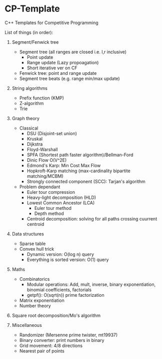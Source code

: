# CP-Template
C++ Templates for Competitive Programming

List of things (in order):

1. Segment/Fenwick tree
	- Segment tree (all ranges are closed i.e. l,r inclusive)
		- Point update
		- Range update (Lazy propoagation)
		- Short iterative ver on CF
	- Fenwick tree: point and range update
	- Segment tree beats (e.g. range min/max update)

2. String algorithms
	- Prefix function (KMP)
	- Z-algorithm
	- Trie

3. Graph theory
	- Classical
		- DSU (Disjoint-set union)
		- Kruskal
		- Dijkstra
		- Floyd-Warshall
		- SPFA (Shortest path faster algorithm)/Bellman-Ford
		- Dinic Flow O(V^2E)
		- Edmond's Karp: Min Cost Max Flow
		- Hopkroft-Karp matching (max-cardinality bipartite matching/MCBM)
		- Strongly connected component (SCC): Tarjan's algorithm
	- Problem dependant
		- Euler tour compression
		- Heavy-light decomposition (HLD)
		- Lowest Common Ancestor (LCA)
			- Euler tour method
			- Depth method
		- Centroid decomposition: solving for all paths crossing cuurrent centroid 

4. Data structures
	- Sparse table
	- Convex hull trick
		- Dynamic version: O(log n) query
		- Everything is sorted version: O(1) query

5. Maths
	- Combinatorics
		- Modular operations: Add, mult, inverse, binary exponentiation, binomial coefficients, factorials
		- getpf(): O(sqrt(n)) prime factorization
	- Matrix exponentiation
	- Number theory
	
6. Square root decomposition/Mo's algorithm

7. Miscellaneous
	- Randomizer (Mersenne prime twister, mt19937)
	- Binary converter: print numbers in binary
	- Grid movement: 4/8 directions
	- Nearest pair of points
